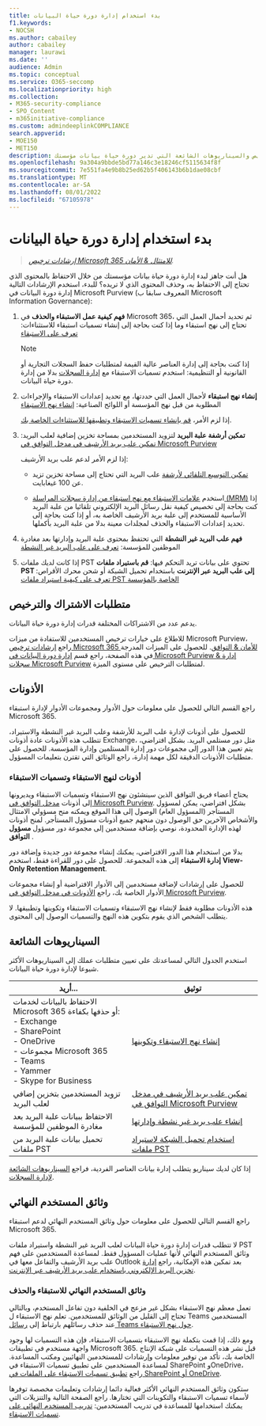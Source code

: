 ```yaml
---
title: بدء استخدام إدارة دورة حياة البيانات
f1.keywords:
- NOCSH
ms.author: cabailey
author: cabailey
manager: laurawi
ms.date: ''
audience: Admin
ms.topic: conceptual
ms.service: O365-seccomp
ms.localizationpriority: high
ms.collection:
- M365-security-compliance
- SPO_Content
- m365initiative-compliance
ms.custom: admindeeplinkCOMPLIANCE
search.appverid:
- MOE150
- MET150
description: خطوات توجيهية للمسؤولين ومتطلبات الترخيص والسيناريوهات الشائعة التي تدير دورة حياة بيانات مؤسستك.
ms.openlocfilehash: 9a304a9bbde5bd77a146c3e18246cf5115634f8f
ms.sourcegitcommit: 7e551fa4e9b8b25ed62b5f406143b6b1dae08cbf
ms.translationtype: MT
ms.contentlocale: ar-SA
ms.lasthandoff: 08/01/2022
ms.locfileid: "67105978"
---
```

# <a name="get-started-with-data-lifecycle-management"></a>بدء استخدام إدارة دورة حياة البيانات

>*[إرشادات ترخيص Microsoft 365 للامتثال & الأمان](/office365/servicedescriptions/microsoft-365-service-descriptions/microsoft-365-tenantlevel-services-licensing-guidance/microsoft-365-security-compliance-licensing-guidance).*

هل أنت جاهز لبدء إدارة دورة حياة بيانات مؤسستك من خلال الاحتفاظ بالمحتوى الذي تحتاج إلى الاحتفاظ به، وحذف المحتوى الذي لا تريده؟ للبدء، استخدم الإرشادات التالية إدارة دورة البيانات في Microsoft Purview (المعروف سابقا ب Microsoft Information Governance):

1. **فهم كيفية عمل الاستبقاء والحذف** في Microsoft 365، ثم تحديد أحمال العمل التي تحتاج إلى نهج استبقاء وما إذا كنت بحاجة إلى إنشاء تسميات استبقاء للاستثناءات: [تعرف على الاستبقاء](retention.md)
    
    > [!NOTE]
    > إذا كنت بحاجة إلى إدارة العناصر عالية القيمة لمتطلبات حفظ السجلات التجارية أو القانونية أو التنظيمية: استخدم تسميات الاستبقاء مع [إدارة السجلات](records-management.md) بدلا من إدارة دورة حياة البيانات.

2. **إنشاء نهج استبقاء** لأحمال العمل التي حددتها، مع تحديد إعدادات الاستبقاء والإجراءات المطلوبة من قبل نهج المؤسسة أو اللوائح الصناعية: [إنشاء نهج الاستبقاء](create-retention-policies.md)
    
    إذا لزم الأمر، [قم بإنشاء تسميات الاستبقاء وتطبيقها للاستثناءات الخاصة بك](create-retention-labels-information-governance.md).

3. **تمكين أرشفة علبة البريد** لتزويد المستخدمين بمساحة تخزين إضافية لعلب البريد: [تمكين علب بريد الأرشيف في مدخل التوافق في Microsoft Purview](enable-archive-mailboxes.md)
    
    إذا لزم الأمر لدعم علب بريد الأرشيف:
    
    - [تمكين التوسيع التلقائي لأرشفة](enable-autoexpanding-archiving.md) علب البريد التي تحتاج إلى مساحة تخزين تزيد عن 100 غيغابايت.
    
    - استخدم [علامات الاستبقاء مع نهج استبقاء من إدارة سجلات المراسلة (MRM)](set-up-an-archive-and-deletion-policy-for-mailboxes.md) إذا كنت بحاجة إلى تخصيص كيفية نقل رسائل البريد الإلكتروني تلقائيا من علبة البريد الأساسية للمستخدم إلى علبة بريد الأرشيف الخاصة به، أو إذا كنت بحاجة إلى تحديد إعدادات الاستبقاء والحذف لمجلدات معينة بدلا من علبة البريد بأكملها.

4. **فهم علب البريد غير النشطة** التي تحتفظ بمحتوى علبة البريد وإدارتها بعد مغادرة الموظفين للمؤسسة: [تعرف على علب البريد غير النشطة](inactive-mailboxes-in-office-365.md)

5. إذا كانت لديك ملفات PST تحتوي على بيانات تريد التحكم فيها: **قم باستيراد ملفات PST إلى علب البريد عبر الإنترنت** باستخدام تحميل الشبكة أو شحن محرك الأقراص: [تعرف على كيفية استيراد ملفات PST الخاصة بالمؤسسة](importing-pst-files-to-office-365.md)

## <a name="subscription-and-licensing-requirements"></a>متطلبات الاشتراك والترخيص

يدعم عدد من الاشتراكات المختلفة قدرات إدارة دورة حياة البيانات.

للاطلاع على خيارات ترخيص المستخدمين للاستفادة من ميزات Microsoft Purview، راجع [إرشادات ترخيص Microsoft 365 للأمان & التوافق](/office365/servicedescriptions/microsoft-365-service-descriptions/microsoft-365-tenantlevel-services-licensing-guidance/microsoft-365-security-compliance-licensing-guidance). للحصول على الميزات المدرجة في هذه الصفحة، راجع قسم [إدارة دورة البيانات في Microsoft Purview & إدارة سجلات Microsoft Purview](/office365/servicedescriptions/microsoft-365-service-descriptions/microsoft-365-tenantlevel-services-licensing-guidance/microsoft-365-security-compliance-licensing-guidance#microsoft-purview-data-lifecycle-management--microsoft-purview-records-management) لمتطلبات الترخيص على مستوى الميزة.

## <a name="permissions"></a>الأذونات

راجع القسم التالي للحصول على معلومات حول الأدوار ومجموعات الأدوار لإدارة استبقاء Microsoft 365.

للحصول على أذونات لإدارة علب البريد للأرشفة وعلب البريد غير النشطة والاستيراد، تتطلب هذه الأذونات عادة أذونات Exchange، مثل دور مستلمي البريد. بشكل افتراضي، يتم تعيين هذا الدور إلى مجموعات دور إدارة المستلمين وإدارة المؤسسة. للحصول على متطلبات الأذونات الدقيقة لكل مهمة إدارة، راجع الوثائق التي تقترن بتعليمات المسؤول.

### <a name="permissions-for-retention-policies-and-retention-labels"></a>أذونات لنهج الاستبقاء وتسميات الاستبقاء

يحتاج أعضاء فريق التوافق الذين سينشئون نهج الاستبقاء وتسميات الاستبقاء ويديرونها إلى أذونات <a href="https://go.microsoft.com/fwlink/p/?linkid=2077149" target="_blank">مدخل التوافق في Microsoft Purview</a>. بشكل افتراضي، يمكن لمسؤول المستأجر (المسؤول العام) الوصول إلى هذا الموقع ويمكنه منح مسؤولي الامتثال والأشخاص الآخرين حق الوصول دون منحهم جميع أذونات مسؤول المستأجر. لمنح أذونات لهذه الإدارة المحدودة، نوصي بإضافة مستخدمين إلى مجموعة دور مسؤول **مسؤول التوافق** .

بدلا من استخدام هذا الدور الافتراضي، يمكنك إنشاء مجموعة دور جديدة وإضافة دور **إدارة الاستبقاء** إلى هذه المجموعة. للحصول على دور للقراءة فقط، استخدم **View-Only Retention Management**. 

للحصول على إرشادات لإضافة مستخدمين إلى الأدوار الافتراضية أو إنشاء مجموعات الأدوار الخاصة بك، راجع [الأذونات في مدخل التوافق في Microsoft Purview](microsoft-365-compliance-center-permissions.md).

هذه الأذونات مطلوبة فقط لإنشاء نهج الاستبقاء وتسميات الاستبقاء وتكوينها وتطبيقها. لا يتطلب الشخص الذي يقوم بتكوين هذه النهج والتسميات الوصول إلى المحتوى.

## <a name="common-scenarios"></a>السيناريوهات الشائعة

استخدم الجدول التالي لمساعدتك على تعيين متطلبات عملك إلى السيناريوهات الأكثر شيوعا لإدارة دورة حياة البيانات.

|أريد...|توثيق|
|----------------|---------------|
|الاحتفاظ بالبيانات لخدمات Microsoft 365 أو حذفها بكفاءة: <br />- Exchange  <br />- SharePoint  <br />- OneDrive  <br />- مجموعات Microsoft 365 <br />- Teams <br />- Yammer <br />- Skype for Business |[إنشاء نهج الاستبقاء وتكوينها](create-retention-policies.md)|
|تزويد المستخدمين بتخزين إضافي لعلب البريد |[تمكين علب بريد الأرشيف في مدخل التوافق في Microsoft Purview](enable-archive-mailboxes.md)|
|الاحتفاظ ببيانات علبة البريد بعد مغادرة الموظفين للمؤسسة |[إنشاء علب بريد غير نشطة وإدارتها](create-and-manage-inactive-mailboxes.md)|
|تحميل بيانات علبة البريد من ملفات PST |[استخدام تحميل الشبكة لاستيراد ملفات PST](use-network-upload-to-import-pst-files.md)|


إذا كان لديك سيناريو يتطلب إدارة بيانات العناصر الفردية، فراجع [السيناريوهات الشائعة لإدارة السجلات](get-started-with-records-management.md#common-scenarios). 

## <a name="end-user-documentation"></a>وثائق المستخدم النهائي

راجع القسم التالي للحصول على معلومات حول وثائق المستخدم النهائي لدعم استبقاء Microsoft 365.

لا تتطلب قدرات إدارة دورة حياة البيانات لعلب البريد غير النشطة واستيراد ملفات PST وثائق المستخدم النهائي لأنها عمليات المسؤول فقط. لمساعدة المستخدمين على فهم علب بريد الأرشيف والتفاعل معها في Outlook بعد تمكين هذه الإمكانية، راجع [إدارة تخزين البريد الإلكتروني باستخدام علب بريد الأرشيف عبر الإنترنت](https://support.microsoft.com/office/manage-email-storage-with-online-archive-mailboxes-1cae7d17-7813-4fe8-8ca2-9a5494e9a721).

### <a name="end-user-documentation-for-retention-and-deletion"></a>وثائق المستخدم النهائي للاستبقاء والحذف

تعمل معظم نهج الاستبقاء بشكل غير مزعج في الخلفية دون تفاعل المستخدم، وبالتالي تحتاج إلى القليل من الوثائق للمستخدمين. تعلم نهج الاستبقاء ل Teams المستخدمين عند حذف رسائلهم بارتباط إلى [رسائل Teams حول نهج الاستبقاء](https://support.microsoft.com/office/teams-messages-about-retention-policies-c151fa2f-1558-4cf9-8e51-854e925b483b).

ومع ذلك، إذا قمت بتكملة نهج الاستبقاء بتسميات الاستبقاء، فإن هذه التسميات لها وجود واجهة مستخدم في تطبيقات Microsoft 365. قبل نشر هذه التسميات على شبكة الإنتاج الخاصة بك، تأكد من توفير معلومات وإرشادات للمستخدمين النهائيين ومكتب المساعدة. لمساعدة المستخدمين على تطبيق تسميات الاستبقاء في SharePoint وOneDrive، راجع [تطبيق تسميات الاستبقاء على الملفات في SharePoint أو OneDrive](https://support.microsoft.com/office/apply-retention-labels-to-files-in-sharepoint-or-onedrive-11a6835b-ec9f-40db-8aca-6f5ef18132df).

ستكون وثائق المستخدم النهائي الأكثر فعالية دائما إرشادات وتعليمات مخصصة توفرها لأسماء تسميات الاستبقاء والتكوينات التي تختارها. راجع الصفحة التالية والتنزيلات التي يمكنك استخدامها للمساعدة في تدريب المستخدمين: [تدريب المستخدم النهائي على تسميات الاستبقاء](https://microsoft.github.io/ComplianceCxE/enduser/retention/).

